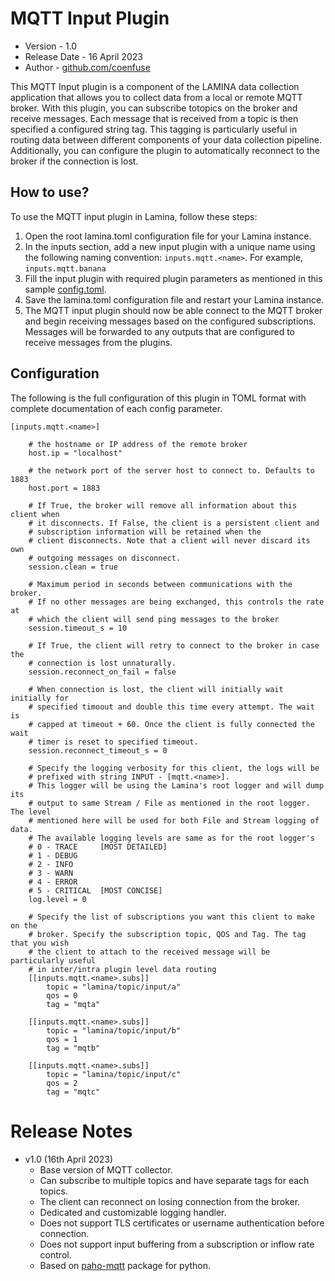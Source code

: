 # MQTT Input Plugin
- Version - 1.0
- Release Date - 16 April 2023
- Author - [github.com/coenfuse](www.github.com/coenfuse)

This MQTT Input plugin is a component of the LAMINA data collection application that allows you to collect data from a local or remote MQTT broker. With this plugin, you can subscribe totopics on the broker and receive messages. Each message that is received from a topic is then specified a configured string tag. This tagging is particularly useful in routing data between different components of your data collection pipeline. Additionally, you can configure the plugin to automatically reconnect to the broker if the connection is lost.


## How to use?

To use the MQTT input plugin in Lamina, follow these steps:
1. Open the root lamina.toml configuration file for your Lamina instance.
2. In the inputs section, add a new input plugin with a unique name using the following naming convention: ```inputs.mqtt.<name>```. For example, ```inputs.mqtt.banana```
3. Fill the input plugin with required plugin parameters as mentioned in this sample [config.toml](config.toml).
4. Save the lamina.toml configuration file and restart your Lamina instance.
5. The MQTT input plugin should now be able connect to the MQTT broker and begin receiving messages based on the configured subscriptions. Messages will be forwarded to any outputs that are configured to receive messages from the plugins.


## Configuration

The following is the full configuration of this plugin in TOML format with complete documentation of each config parameter.
```
[inputs.mqtt.<name>]

    # the hostname or IP address of the remote broker
    host.ip = "localhost"

    # the network port of the server host to connect to. Defaults to 1883
    host.port = 1883

    # If True, the broker will remove all information about this client when
    # it disconnects. If False, the client is a persistent client and 
    # subscription information will be retained when the 
    # client disconnects. Note that a client will never discard its own 
    # outgoing messages on disconnect.
    session.clean = true

    # Maximum period in seconds between communications with the broker. 
    # If no other messages are being exchanged, this controls the rate at 
    # which the client will send ping messages to the broker
    session.timeout_s = 10

    # If True, the client will retry to connect to the broker in case the
    # connection is lost unnaturally.
    session.reconnect_on_fail = false

    # When connection is lost, the client will initially wait initially for
    # specified timoout and double this time every attempt. The wait is 
    # capped at timeout + 60. Once the client is fully connected the wait 
    # timer is reset to specified timeout.
    session.reconnect_timeout_s = 0
        
    # Specify the logging verbosity for this client, the logs will be
    # prefixed with string INPUT - [mqtt.<name>].
    # This logger will be using the Lamina's root logger and will dump its
    # output to same Stream / File as mentioned in the root logger. The level
    # mentioned here will be used for both File and Stream logging of data.
    # The available logging levels are same as for the root logger's
    # 0 - TRACE     [MOST DETAILED]
    # 1 - DEBUG
    # 2 - INFO
    # 3 - WARN
    # 4 - ERROR
    # 5 - CRITICAL  [MOST CONCISE]
    log.level = 0

    # Specify the list of subscriptions you want this client to make on the
    # broker. Specify the subscription topic, QOS and Tag. The tag that you wish
    # the client to attach to the received message will be particularly useful 
    # in inter/intra plugin level data routing
    [[inputs.mqtt.<name>.subs]]
        topic = "lamina/topic/input/a"
        qos = 0
        tag = "mqta"

    [[inputs.mqtt.<name>.subs]]
        topic = "lamina/topic/input/b"
        qos = 1
        tag = "mqtb"

    [[inputs.mqtt.<name>.subs]]
        topic = "lamina/topic/input/c"
        qos = 2
        tag = "mqtc"
```

# Release Notes
- v1.0 (16th April 2023)
    - Base version of MQTT collector.
    - Can subscribe to multiple topics and have separate tags for each topics.
    - The client can reconnect on losing connection from the broker.
    - Dedicated and customizable logging handler.
    - Does not support TLS certificates or username authentication before connection.
    - Does not support input buffering from a subscription or inflow rate control.
    - Based on [paho-mqtt](https://pypi.org/project/paho-mqtt/) package for python.